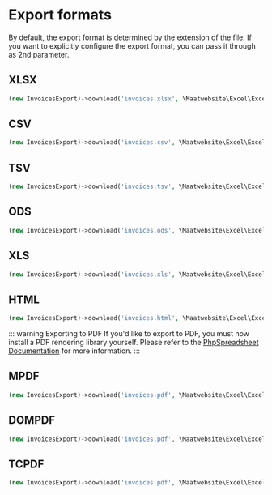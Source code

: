 # Export formats

By default, the export format is determined by the extension of the file. If you want 
to explicitly configure the export format, you can pass it through as 2nd parameter. 

## XLSX

```php
(new InvoicesExport)->download('invoices.xlsx', \Maatwebsite\Excel\Excel::XLSX);
```

## CSV

```php
(new InvoicesExport)->download('invoices.csv', \Maatwebsite\Excel\Excel::CSV);
```

## TSV

```php
(new InvoicesExport)->download('invoices.tsv', \Maatwebsite\Excel\Excel::TSV);
```

## ODS

```php
(new InvoicesExport)->download('invoices.ods', \Maatwebsite\Excel\Excel::ODS);
```

## XLS

```php
(new InvoicesExport)->download('invoices.xls', \Maatwebsite\Excel\Excel::XLS);
```

## HTML

```php
(new InvoicesExport)->download('invoices.html', \Maatwebsite\Excel\Excel::HTML);
```

::: warning Exporting to PDF
If you'd like to export to PDF, you must now install a PDF rendering library yourself. Please refer to the [PhpSpreadsheet Documentation](https://phpspreadsheet.readthedocs.io/en/develop/topics/reading-and-writing-to-file/#pdf) for more information.
:::

## MPDF

```php
(new InvoicesExport)->download('invoices.pdf', \Maatwebsite\Excel\Excel::MPDF);
```

## DOMPDF

```php
(new InvoicesExport)->download('invoices.pdf', \Maatwebsite\Excel\Excel::DOMPDF);
```

## TCPDF

```php
(new InvoicesExport)->download('invoices.pdf', \Maatwebsite\Excel\Excel::TCPDF);
```
